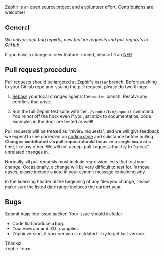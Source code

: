 Zephir is an open source project and a volunteer effort. Contributions are welcome!

## General

*We only accept bug reports, new feature requests and pull requests in GitHub*.

If you have a change or new feature in mind, please fill an [NFR](https://github.com/phalcon/zephir/wiki/NFR).

## Pull request procedure

Pull requests should be targeted at Zephir's `master` branch.
Before pushing to your Github repo and issuing the pull request,
please do two things:

1. [Rebase](http://git-scm.com/book/en/Git-Branching-Rebasing) your
   local changes against the `master` branch. Resolve any conflicts
   that arise.

2. Run the full Zephir test suite with the `./vendor/bin/phpunit` command.  You're
   not off the hook even if you just stick to documentation; code
   examples in the docs are tested as well!

Pull requests will be treated as "review requests", and we will give
feedback we expect to see corrected on
[coding style](https://github.com/php-fig/fig-standards/blob/master/accepted/PSR-2-coding-style-guide.md) and
substance before pulling.  Changes contributed via pull request should
focus on a single issue at a time, like any other.  We will not accept
pull-requests that try to "sneak" unrelated changes in.

Normally, all pull requests must include regression tests
that test your change.  Occasionally, a change will be very difficult
to test for.  In those cases, please include a note in your commit
message explaining why.

In the licensing header at the beginning of any files you change,
please make sure the listed date range includes the current year.

## Bugs

Submit bugs into issue tracker. Your issue should include:
 - Code that produce a bug.
 - Your environment: OS, compiler.
 - Zephir version, if your version is outdated - try to get last version.

Thanks! <br />
Zephir Team
